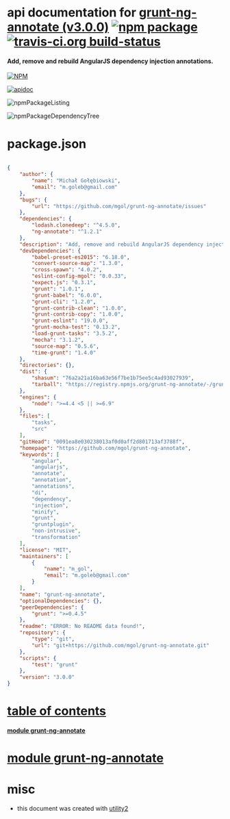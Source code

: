 # api documentation for  [grunt-ng-annotate (v3.0.0)](https://github.com/mgol/grunt-ng-annotate)  [![npm package](https://img.shields.io/npm/v/npmdoc-grunt-ng-annotate.svg?style=flat-square)](https://www.npmjs.org/package/npmdoc-grunt-ng-annotate) [![travis-ci.org build-status](https://api.travis-ci.org/npmdoc/node-npmdoc-grunt-ng-annotate.svg)](https://travis-ci.org/npmdoc/node-npmdoc-grunt-ng-annotate)
#### Add, remove and rebuild AngularJS dependency injection annotations.

[![NPM](https://nodei.co/npm/grunt-ng-annotate.png?downloads=true)](https://www.npmjs.com/package/grunt-ng-annotate)

[![apidoc](https://npmdoc.github.io/node-npmdoc-grunt-ng-annotate/build/screenCapture.buildNpmdoc.browser._2Fhome_2Ftravis_2Fbuild_2Fnpmdoc_2Fnode-npmdoc-grunt-ng-annotate_2Ftmp_2Fbuild_2Fapidoc.html.png)](https://npmdoc.github.io/node-npmdoc-grunt-ng-annotate/build/apidoc.html)

![npmPackageListing](https://npmdoc.github.io/node-npmdoc-grunt-ng-annotate/build/screenCapture.npmPackageListing.svg)

![npmPackageDependencyTree](https://npmdoc.github.io/node-npmdoc-grunt-ng-annotate/build/screenCapture.npmPackageDependencyTree.svg)



# package.json

```json

{
    "author": {
        "name": "Michał Gołębiowski",
        "email": "m.goleb@gmail.com"
    },
    "bugs": {
        "url": "https://github.com/mgol/grunt-ng-annotate/issues"
    },
    "dependencies": {
        "lodash.clonedeep": "^4.5.0",
        "ng-annotate": "^1.2.1"
    },
    "description": "Add, remove and rebuild AngularJS dependency injection annotations.",
    "devDependencies": {
        "babel-preset-es2015": "6.18.0",
        "convert-source-map": "1.3.0",
        "cross-spawn": "4.0.2",
        "eslint-config-mgol": "0.0.33",
        "expect.js": "0.3.1",
        "grunt": "1.0.1",
        "grunt-babel": "6.0.0",
        "grunt-cli": "1.2.0",
        "grunt-contrib-clean": "1.0.0",
        "grunt-contrib-copy": "1.0.0",
        "grunt-eslint": "19.0.0",
        "grunt-mocha-test": "0.13.2",
        "load-grunt-tasks": "3.5.2",
        "mocha": "3.1.2",
        "source-map": "0.5.6",
        "time-grunt": "1.4.0"
    },
    "directories": {},
    "dist": {
        "shasum": "76a2a21a16ba63e56f7be1b75ee5c4ad93027939",
        "tarball": "https://registry.npmjs.org/grunt-ng-annotate/-/grunt-ng-annotate-3.0.0.tgz"
    },
    "engines": {
        "node": ">=4.4 <5 || >=6.9"
    },
    "files": [
        "tasks",
        "src"
    ],
    "gitHead": "0091ea8e030238013af0d0aff2d801713af3788f",
    "homepage": "https://github.com/mgol/grunt-ng-annotate",
    "keywords": [
        "angular",
        "angularjs",
        "annotate",
        "annotation",
        "annotations",
        "di",
        "dependency",
        "injection",
        "minify",
        "grunt",
        "gruntplugin",
        "non-intrusive",
        "transformation"
    ],
    "license": "MIT",
    "maintainers": [
        {
            "name": "m_gol",
            "email": "m.goleb@gmail.com"
        }
    ],
    "name": "grunt-ng-annotate",
    "optionalDependencies": {},
    "peerDependencies": {
        "grunt": ">=0.4.5"
    },
    "readme": "ERROR: No README data found!",
    "repository": {
        "type": "git",
        "url": "git+https://github.com/mgol/grunt-ng-annotate.git"
    },
    "scripts": {
        "test": "grunt"
    },
    "version": "3.0.0"
}
```



# <a name="apidoc.tableOfContents"></a>[table of contents](#apidoc.tableOfContents)

#### [module grunt-ng-annotate](#apidoc.module.grunt-ng-annotate)



# <a name="apidoc.module.grunt-ng-annotate"></a>[module grunt-ng-annotate](#apidoc.module.grunt-ng-annotate)



# misc
- this document was created with [utility2](https://github.com/kaizhu256/node-utility2)
